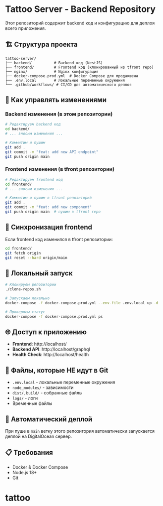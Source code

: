 # Tattoo Server - Backend Repository

Этот репозиторий содержит backend код и конфигурацию для деплоя всего приложения.

## 🏗️ Структура проекта

```
tattoo-server/
├── backend/          # Backend код (NestJS)
├── frontend/         # Frontend код (клонированный из tfront repo)
├── nginx/            # Nginx конфигурация
├── docker-compose.prod.yml  # Docker Compose для продакшена
├── .env.local        # Локальные переменные окружения
└── .github/workflows/ # CI/CD для автоматического деплоя
```

## 🚀 Как управлять изменениями

### Backend изменения (в этом репозитории)

```bash
# Редактируем backend код
cd backend/
# ... вносим изменения ...

# Коммитим и пушим
git add .
git commit -m "feat: add new API endpoint"
git push origin main
```

### Frontend изменения (в tfront репозитории)

```bash
# Редактируем frontend код
cd frontend/
# ... вносим изменения ...

# Коммитим и пушим в tfront репозиторий
git add .
git commit -m "feat: add new component"
git push origin main  # пушим в tfront repo
```

## 🔄 Синхронизация frontend

Если frontend код изменился в tfront репозитории:

```bash
cd frontend/
git fetch origin
git reset --hard origin/main
```

## 🐳 Локальный запуск

```bash
# Клонируем репозитории
./clone-repos.sh

# Запускаем локально
docker-compose -f docker-compose.prod.yml --env-file .env.local up -d

# Проверяем статус
docker-compose -f docker-compose.prod.yml ps
```

## 🌐 Доступ к приложению

- **Frontend**: http://localhost/
- **Backend API**: http://localhost/graphql
- **Health Check**: http://localhost/health

## 📝 Файлы, которые НЕ идут в Git

- `.env.local` - локальные переменные окружения
- `node_modules/` - зависимости
- `dist/`, `build/` - собранные файлы
- `logs/` - логи
- Временные файлы

## 🚀 Автоматический деплой

При пуше в `main` ветку этого репозитория автоматически запускается деплой на DigitalOcean сервер.

## 📋 Требования

- Docker & Docker Compose
- Node.js 18+
- Git
# tattoo
